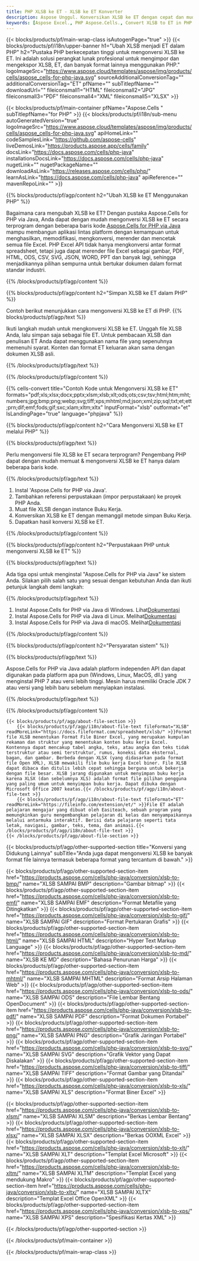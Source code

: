 ```yaml
---
title: PHP XLSB ke ET - XLSB ke ET Konverter
description: Aspose Unggul. Konversikan XLSB ke ET dengan cepat dan mudah dengan Aspose.Cells. PHP XLSB ke ET. PHP Simpan XLSB ke ET. Simpan XLSB sebagai ET menggunakan PHP.
keywords: [Aspose Excel., PHP Aspose.Cells., Convert XLSB to ET in PHP., Save XLSB to ET using PHP., PHP XLSB to ET saveformat., XLSB to ET Converter., PHP Save XLSB as ET]
---
```

{{< blocks/products/pf/main-wrap-class isAutogenPage="true" >}}
{{< blocks/products/pf/i18n/upper-banner h1="Ubah XLSB menjadi ET dalam PHP" h2="Pustaka PHP berkecepatan tinggi untuk mengonversi XLSB ke ET. Ini adalah solusi perangkat lunak profesional untuk mengimpor dan mengekspor XLSB, ET, dan banyak format lainnya menggunakan PHP." logoImageSrc="https://www.aspose.cloud/templates/aspose/img/products/cells/aspose_cells-for-php-java.svg" sourceAdditionalConversionTag="" additionalConversionTag="ET" pfName="" subTitlepfName="" downloadUrl="" fileiconsmall1="HTML" fileiconsmall2="JPG" fileiconsmall3="PDF" fileiconsmall4="XML" fileiconsmall5="XLSX" >}}

{{< blocks/products/pf/main-container pfName="Aspose.Cells " subTitlepfName="for PHP" >}}
{{< blocks/products/pf/i18n/sub-menu autoGeneratedVersion="true" logoImageSrc="https://www.aspose.cloud/templates/aspose/img/products/cells/aspose_cells-for-php-java.svg" apiHomeLink="" codeSamplesLink="https://github.com/aspose-cells" liveDemosLink="https://products.aspose.app/cells/family" docsLink="https://docs.aspose.com/cells/php-java" installationsDocsLink="https://docs.aspose.com/cells/php-java" nugetLink="" nugetPackageName="" downloadAsLink="https://releases.aspose.com/cells/php/" learnAsLink="https://docs.aspose.com/cells/php-java" apiReference="" mavenRepoLink="" >}}


{{% blocks/products/pf/agp/content h2="Ubah XLSB ke ET Menggunakan PHP" %}}

 Bagaimana cara mengubah XLSB ke ET? Dengan pustaka Aspose.Cells for PHP via Java, Anda dapat dengan mudah mengonversi XLSB ke ET secara terprogram dengan beberapa baris kode.[Aspose.Cells for PHP via Java](https://products.aspose.com/cells/php-java/) mampu membangun aplikasi lintas platform dengan kemampuan untuk menghasilkan, memodifikasi, mengkonversi, merender dan mencetak semua file Excel. PHP Excel API tidak hanya mengkonversi antar format spreadsheet, tetapi juga dapat merender file Excel sebagai gambar, PDF, HTML, ODS, CSV, SVG, JSON, WORD, PPT dan banyak lagi, sehingga menjadikannya pilihan sempurna untuk bertukar dokumen dalam format standar industri.
 
{{% /blocks/products/pf/agp/content %}}

{{% blocks/products/pf/agp/content h2="Simpan XLSB ke ET dalam PHP" %}}

Contoh berikut menunjukkan cara mengonversi XLSB ke ET di PHP.
{{% blocks/products/pf/agp/text %}}

Ikuti langkah mudah untuk mengkonversi XLSB ke ET. Unggah file XLSB Anda, lalu simpan saja sebagai file ET. Untuk pembacaan XLSB dan penulisan ET Anda dapat menggunakan nama file yang sepenuhnya memenuhi syarat. Konten dan format ET keluaran akan sama dengan dokumen XLSB asli.

{{% /blocks/products/pf/agp/text %}}

{{% /blocks/products/pf/agp/content %}}

{{% cells-convert title="Contoh Kode untuk Mengonversi XLSB ke ET" formats="pdf;xls;xlsx;docx;pptx;xlsm;xlsb;xlt;ods;ots;csv;tsv;html;htm;mht;numbers;jpg;bmp;png;webp;svg;tiff;xps;mhtml;md;json;xml;zip;sql;txt;et;ett;prn;dif;emf;fods;gif;sxc;xlam;xltm;xltx" InputFormat="xlsb" outformat="et" IsLandingPage="true" language="phpjava" %}}

{{% blocks/products/pf/agp/content h2="Cara Mengonversi XLSB ke ET melalui PHP" %}}

{{% blocks/products/pf/agp/text %}}

Perlu mengonversi file XLSB ke ET secara terprogram? Pengembang PHP dapat dengan mudah memuat & mengonversi XLSB ke ET hanya dalam beberapa baris kode.

{{% /blocks/products/pf/agp/text %}}

1.  Instal 'Aspose.Cells for PHP via Java'.
1.  Tambahkan referensi perpustakaan (impor perpustakaan) ke proyek PHP Anda.
1.  Muat file XLSB dengan instance Buku Kerja.
1.  Konversikan XLSB ke ET dengan memanggil metode simpan Buku Kerja.
1.  Dapatkan hasil konversi XLSB ke ET.

{{% /blocks/products/pf/agp/content %}}

{{% blocks/products/pf/agp/content h2="Perpustakaan PHP untuk mengonversi XLSB ke ET" %}}

{{% blocks/products/pf/agp/text %}}

Ada tiga opsi untuk menginstal "Aspose.Cells for PHP via Java" ke sistem Anda. Silakan pilih salah satu yang sesuai dengan kebutuhan Anda dan ikuti petunjuk langkah demi langkah:

{{% /blocks/products/pf/agp/text %}}

1.  Instal Aspose.Cells for PHP via Java di Windows. Lihat[Dokumentasi](https://docs.aspose.com/cells/php-java/setup-and-installation-guidelines/#windows)
1.  Instal Aspose.Cells for PHP via Java di Linux. Melihat[Dokumentasi](https://docs.aspose.com/cells/php-java/setup-and-installation-guidelines/#linux)
1.  Instal Aspose.Cells for PHP via Java di macOS. Melihat[Dokumentasi](https://docs.aspose.com/cells/php-java/setup-and-installation-guidelines/#mac)

{{% /blocks/products/pf/agp/content %}}

{{% blocks/products/pf/agp/content h2="Persyaratan sistem" %}}

{{% blocks/products/pf/agp/text %}}

Aspose.Cells for PHP via Java adalah platform independen API dan dapat digunakan pada platform apa pun (Windows, Linux, MacOS, dll.) yang menginstal PHP 7 atau versi lebih tinggi. Mesin harus memiliki Oracle JDK 7 atau versi yang lebih baru sebelum menyiapkan instalasi.
 
{{% /blocks/products/pf/agp/text %}}


{{% /blocks/products/pf/agp/content %}}

<!-- aboutfile Starts -->
    {{< blocks/products/pf/agp/about-file-section >}}
        {{< blocks/products/pf/agp/i18n/about-file-text fileFormat="XLSB" readMoreLink="https://docs.fileformat.com/spreadsheet/xlsb/" >}}Format file XLSB menentukan Format File Biner Excel, yang merupakan kumpulan rekaman dan struktur yang menentukan konten buku kerja Excel. Kontennya dapat mencakup tabel angka, teks, atau angka dan teks tidak terstruktur atau semi terstruktur, rumus, koneksi data eksternal, bagan, dan gambar. Berbeda dengan XLSX (yang didasarkan pada format file Open XML), XLSB mewakili file buku kerja Excel biner. File XLSB dapat dibaca dan ditulis lebih cepat sehingga berguna untuk bekerja dengan file besar. XLSB jarang digunakan untuk menyimpan buku kerja karena XLSX (dan sebelumnya XLS) adalah format file pilihan pengguna yang paling umum untuk menyimpan buku kerja. Dapat dibuka dengan Microsoft Office 2007 keatas.{{< /blocks/products/pf/agp/i18n/about-file-text >}}
        {{< blocks/products/pf/agp/i18n/about-file-text fileFormat="ET" readMoreLink="https://fileinfo.com/extension/et/" >}}File ET adalah pelajaran mengajar yang dibuat oleh Easiteach, sebuah program yang memungkinkan guru mengembangkan pelajaran di kelas dan menyampaikannya melalui antarmuka interaktif. Berisi data pelajaran seperti tata letak, navigasi, gambar, teks, tema, dan animasi.{{< /blocks/products/pf/agp/i18n/about-file-text >}}
    {{< /blocks/products/pf/agp/about-file-section >}}
<!-- aboutfile Ends -->

{{< blocks/products/pf/agp/other-supported-section title="Konversi yang Didukung Lainnya" subTitle="Anda juga dapat mengonversi XLSB ke banyak format file lainnya termasuk beberapa format yang tercantum di bawah." >}}

{{< blocks/products/pf/agp/other-supported-section-item href="https://products.aspose.com/cells/php-java/conversion/xlsb-to-bmp/" name="XLSB SAMPAI BMP" description="Gambar bitmap" >}}
{{< blocks/products/pf/agp/other-supported-section-item href="https://products.aspose.com/cells/php-java/conversion/xlsb-to-emf/" name="XLSB SAMPAI EMF" description="Format Metafile yang Ditingkatkan" >}}
{{< blocks/products/pf/agp/other-supported-section-item href="https://products.aspose.com/cells/php-java/conversion/xlsb-to-gif/" name="XLSB SAMPAI GIF" description="Format Pertukaran Grafis" >}}
{{< blocks/products/pf/agp/other-supported-section-item href="https://products.aspose.com/cells/php-java/conversion/xlsb-to-html/" name="XLSB SAMPAI HTML" description="Hyper Text Markup Language" >}}
{{< blocks/products/pf/agp/other-supported-section-item href="https://products.aspose.com/cells/php-java/conversion/xlsb-to-md/" name="XLSB KE MD" description="Bahasa Penurunan Harga" >}}
{{< blocks/products/pf/agp/other-supported-section-item href="https://products.aspose.com/cells/php-java/conversion/xlsb-to-mhtml/" name="XLSB SAMPAI MHTML" description="Format Arsip Halaman Web" >}}
{{< blocks/products/pf/agp/other-supported-section-item href="https://products.aspose.com/cells/php-java/conversion/xlsb-to-ods/" name="XLSB SAMPAI ODS" description="File Lembar Bentang OpenDocument" >}}
{{< blocks/products/pf/agp/other-supported-section-item href="https://products.aspose.com/cells/php-java/conversion/xlsb-to-pdf/" name="XLSB SAMPAI PDF" description="Format Dokumen Portabel" >}}
{{< blocks/products/pf/agp/other-supported-section-item href="https://products.aspose.com/cells/php-java/conversion/xlsb-to-png/" name="XLSB SAMPAI PNG" description="Grafik Jaringan Portabel" >}}
{{< blocks/products/pf/agp/other-supported-section-item href="https://products.aspose.com/cells/php-java/conversion/xlsb-to-svg/" name="XLSB SAMPAI SVG" description="Grafik Vektor yang Dapat Diskalakan" >}}
{{< blocks/products/pf/agp/other-supported-section-item href="https://products.aspose.com/cells/php-java/conversion/xlsb-to-tiff/" name="XLSB SAMPAI TIFF" description="Format Gambar yang Ditandai" >}}
{{< blocks/products/pf/agp/other-supported-section-item href="https://products.aspose.com/cells/php-java/conversion/xlsb-to-xls/" name="XLSB SAMPAI XLS" description="Format Biner Excel" >}}

{{< blocks/products/pf/agp/other-supported-section-item href="https://products.aspose.com/cells/php-java/conversion/xlsb-to-xlsm/" name="XLSB SAMPAI XLSM" description="Berkas Lembar Bentang" >}}
{{< blocks/products/pf/agp/other-supported-section-item href="https://products.aspose.com/cells/php-java/conversion/xlsb-to-xlsx/" name="XLSB SAMPAI XLSX" description="Berkas OOXML Excel" >}}
{{< blocks/products/pf/agp/other-supported-section-item href="https://products.aspose.com/cells/php-java/conversion/xlsb-to-xlt/" name="XLSB SAMPAI XLT" description="Templat Excel Microsoft" >}}
{{< blocks/products/pf/agp/other-supported-section-item href="https://products.aspose.com/cells/php-java/conversion/xlsb-to-xltm/" name="XLSB SAMPAI XLTM" description="Templat Excel yang mendukung Makro" >}}
{{< blocks/products/pf/agp/other-supported-section-item href="https://products.aspose.com/cells/php-java/conversion/xlsb-to-xltx/" name="XLSB SAMPAI XLTX" description="Templat Excel Office OpenXML" >}}
{{< blocks/products/pf/agp/other-supported-section-item href="https://products.aspose.com/cells/php-java/conversion/xlsb-to-xps/" name="XLSB SAMPAI XPS" description="Spesifikasi Kertas XML" >}}

{{< /blocks/products/pf/agp/other-supported-section >}}

{{< /blocks/products/pf/main-container >}}
    
{{< /blocks/products/pf/main-wrap-class >}}
